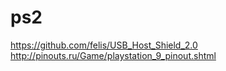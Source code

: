 
# ps2

https://github.com/felis/USB_Host_Shield_2.0
http://pinouts.ru/Game/playstation_9_pinout.shtml

